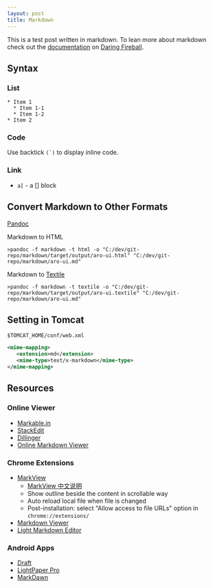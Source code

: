 ```yaml
---
layout: post
title: Markdown
---
```


This is a test post written in markdown. To lean more about markdown check out the [documentation](http://daringfireball.net/projects/markdown/) on [Daring Fireball](http://daringfireball.net/).

## Syntax

### List

    * Item 1
      * Item 1-1
      * Item 1-2
    * Item 2

### Code

Use backtick ``(`)`` to display inline code.

### Link

* `a[` - a \[\] block

## Convert Markdown to Other Formats

[Pandoc](http://johnmacfarlane.net/pandoc/)

Markdown to HTML

    >pandoc -f markdown -t html -o "C:/dev/git-repo/markdown/target/output/aro-ui.html" "C:/dev/git-repo/markdown/aro-ui.md"

Markdown to [Textile](http://redcloth.org/textile)

    >pandoc -f markdown -t textile -o "C:/dev/git-repo/markdown/target/output/aro-ui.textile" "C:/dev/git-repo/markdown/aro-ui.md"

## Setting in Tomcat

`$TOMCAT_HOME/conf/web.xml`

```xml
<mime-mapping>
   <extension>md</extension>
   <mime-type>text/x-markdown</mime-type>
</mime-mapping>
```

Resources
----------------------------------------

### Online Viewer

* [Markable.in](http://markable.in/)
* [StackEdit](https://stackedit.io/)
* [Dillinger](http://dillinger.io/)
* [Online Markdown Viewer](http://www.markdownviewer.com/)


### Chrome Extensions

* [MarkView](https://chrome.google.com/webstore/detail/markview/iaddkimmopgchbbnmfmdcophmlnghkim)
    * [MarkView 中文说明](http://shaneweng.com/blog/MarkView-Guide-in-Chinese/)
    * Show outline beside the content in scrollable way
    * Auto reload local file when file is changed
    * Post-installation: select "Allow access to file URLs" option in `chrome://extensions/`
* [Markdown Viewer](https://chrome.google.com/webstore/detail/markdown-viewer/ehnambpmkdhopilaccgfmojilolcglhn)
* [Light Markdown Editor](https://chrome.google.com/webstore/detail/light-markdown-editor/efjgdajhhphockmgbagbfoaidoeinelm)


### Android Apps

* [Draft](https://play.google.com/store/apps/details?id=com.mvilla.draft)
* [LightPaper Pro](https://play.google.com/store/apps/details?id=com.clockworkengine.android.LightPaper)
* [MarkDawn](https://play.google.com/store/apps/details?id=com.blogspot.versionupsoft.markdawn)
